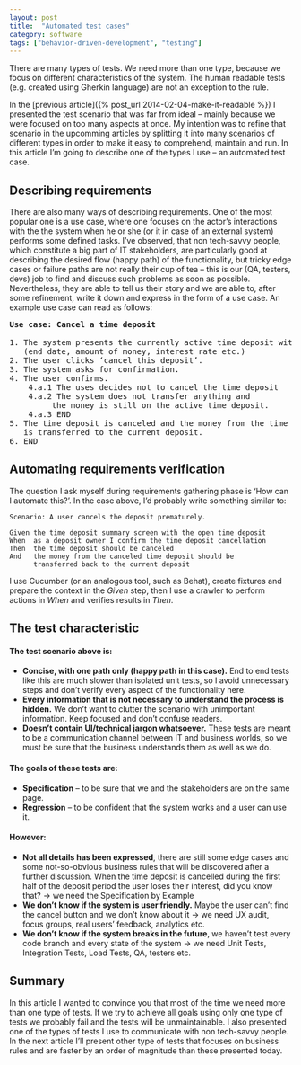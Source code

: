 ```yaml
---
layout: post
title:  "Automated test cases"
category: software
tags: ["behavior-driven-development", "testing"]
---
```


<p class="excerpt">
There are many types of tests. We need more than one type, because we focus on different characteristics of the system.
The human readable tests (e.g. created using Gherkin language) are not an exception to the rule.  
</p>

In the [previous article]({% post_url 2014-02-04-make-it-readable %}) I presented the test scenario that was far from ideal – mainly because we were focused on too many aspects at once. My intention was to refine that scenario in the upcomming articles by splitting it into many scenarios of different types in order to make it easy to comprehend, maintain and run. In this article I’m going to describe one of the types I use – an automated test case.
<span class="readmore"/>

## Describing requirements

There are also many ways of describing requirements. One of the most popular one is a use case, where one focuses on the actor’s interactions with the the system when he or she (or it in case of an external system) performs some defined tasks. I’ve observed, that non tech-savvy people, which constitute a big part of IT stakeholders, are particularly good at describing the desired flow (happy path) of the functionality, but tricky edge cases or failure paths are not really their cup of tea – this is our (QA, testers, devs) job to find and discuss such problems as soon as possible. Nevertheless, they are able to tell us their story and we are able to, after some refinement, write it down and express in the form of a use case. An example use case can read as follows:

<pre>
<strong>Use case: Cancel a time deposit</strong>

1. The system presents the currently active time deposit with an informative summary
   (end date, amount of money, interest rate etc.)
2. The user clicks ‘cancel this deposit’.
3. The system asks for confirmation.
4. The user confirms.
    4.a.1 The uses decides not to cancel the time deposit
    4.a.2 The system does not transfer anything and 
         the money is still on the active time deposit.
    4.a.3 END
5. The time deposit is canceled and the money from the time deposit
   is transferred to the current deposit.
6. END
</pre>


## Automating requirements verification

The question I ask myself during requirements gathering phase is ‘How can I automate this?’. In the case above, I’d probably write something similar to:

~~~gherkin
Scenario: A user cancels the deposit prematurely.

Given the time deposit summary screen with the open time deposit
When  as a deposit owner I confirm the time deposit cancellation
Then  the time deposit should be canceled
And   the money from the canceled time deposit should be 
      transferred back to the current deposit
~~~

I use Cucumber (or an analogous tool, such as Behat), create fixtures and prepare the context in the *Given* step,
then I use a crawler to perform actions in *When* and verifies results in *Then*. 

## The test characteristic

#### The test scenario above is:

- **Concise, with one path only (happy path in this case).** End to end tests like this are much slower than isolated unit tests, so I avoid unnecessary steps and don’t verify every aspect of the functionality here.
- **Every information that is not necessary to understand the process is hidden.** We don’t want to clutter the scenario with unimportant information. Keep focused and don’t confuse readers.
- **Doesn’t contain UI/technical jargon whatsoever.** These tests are meant to be a communication channel between IT and business worlds, so we must be sure that the business understands them as well as we do.

#### The goals of these tests are:

- **Specification** – to be sure that we and the stakeholders are on the same page.
- **Regression** – to be confident that the system works and a user can use it.

#### However:

- **Not all details has been expressed**, there are still some edge cases and some not-so-obvious business rules that will be discovered after a further discussion. When the time deposit is cancelled during the first half of the deposit period the user loses their interest, did you know that? -> we need the Specification by Example
- **We don’t know if the system is user friendly.** Maybe the user can’t find the cancel button and we don’t know about it -> we need UX audit, focus groups, real users’ feedback, analytics etc.
- **We don’t know if the system breaks in the future**, we haven’t test every code branch and every state of the system -> we need Unit Tests, Integration Tests, Load Tests, QA, testers etc.

## Summary

In this article I wanted to convince you that most of the time we need more than one type of tests. If we try to achieve all goals using only one type of tests we probably fail and the tests will be unmaintainable. I also presented one of the types of tests I use to communicate with non tech-savvy people. In the next article I’ll present other type of tests that focuses on business rules and are faster by an order of magnitude than these presented today.
